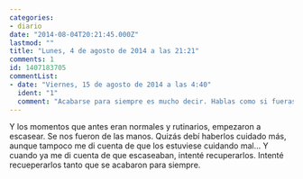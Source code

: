 ```yaml
---
categories:
- diario
date: "2014-08-04T20:21:45.000Z"
lastmod: ""
title: "Lunes, 4 de agosto de 2014 a las 21:21"
comments: 1
id: 1407183705
commentList:
- date: "Viernes, 15 de agosto de 2014 a las 4:40"
  ident: "1"
  comment: "Acabarse para siempre es mucho decir. Hablas como si fueras incapaz de revivir tus recuerdos lo suficiente como para no necesitarlos. Qué flojera tienes, ¿no?"
---
```


Y los momentos que antes eran normales y rutinarios, empezaron a escasear. Se nos fueron de las manos. Quizás debí haberlos cuidado más, aunque tampoco me di cuenta de que los estuviese cuidando mal... Y cuando ya me di cuenta de que escaseaban, intenté recuperarlos. Intenté recueperarlos tanto que se acabaron para siempre.